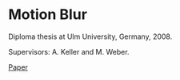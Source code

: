 # Motion Blur

Diploma thesis at Ulm University, Germany, 2008.

Supervisors: A. Keller and M. Weber.

[Paper](motion-blur.pdf)

